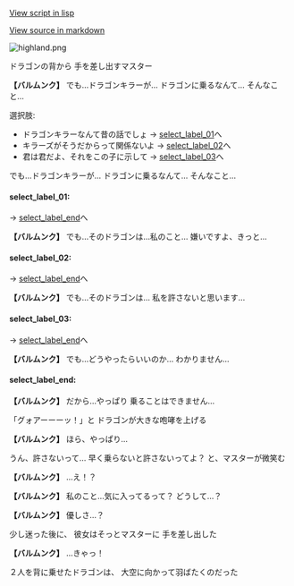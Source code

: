 [View script in lisp](../scripts/10092202.txt)

[View source in markdown](10092202.md)

![highland.png](../images/backgrounds/highland.png)

ドラゴンの背から
手を差し出すマスター

**【バルムンク】**
でも…ドラゴンキラーが…
ドラゴンに乗るなんて…
そんなこと…

選択肢:
- ドラゴンキラーなんて昔の話でしょ → [select_label_01](#select_label_01)へ
- キラーズがそうだからって関係ないよ → [select_label_02](#select_label_02)へ
- 君は君だよ、それをこの子に示して → [select_label_03](#select_label_03)へ

でも…ドラゴンキラーが…
ドラゴンに乗るなんて…
そんなこと…

#### select_label_01:
 → [select_label_end](#select_label_end)へ

**【バルムンク】**
でも…そのドラゴンは…私のこと…
嫌いですよ、きっと…

#### select_label_02:
 → [select_label_end](#select_label_end)へ

**【バルムンク】**
でも…そのドラゴンは…
私を許さないと思います…

#### select_label_03:
 → [select_label_end](#select_label_end)へ

**【バルムンク】**
でも…どうやったらいいのか…
わかりません…

#### select_label_end:

**【バルムンク】**
だから…やっぱり
乗ることはできません…

「グォアーーーッ！」と
ドラゴンが大きな咆哮を上げる

**【バルムンク】**
ほら、やっぱり…

うん、許さないって…
早く乗らないと許さないってよ？
と、マスターが微笑む

**【バルムンク】**
…え！？

**【バルムンク】**
私のこと…気に入ってるって？
どうして…？

**【バルムンク】**
優しさ…？

少し迷った後に、
彼女はそっとマスターに
手を差し出した

**【バルムンク】**
…きゃっ！

２人を背に乗せたドラゴンは、
大空に向かって羽ばたくのだった